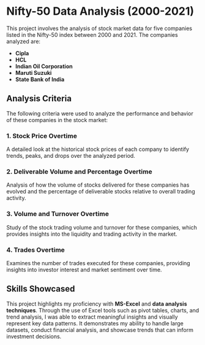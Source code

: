 # Nifty-50 Data Analysis (2000-2021)

This project involves the analysis of stock market data for five companies listed in the Nifty-50 index between 2000 and 2021. The companies analyzed are:

- **Cipla**
- **HCL**
- **Indian Oil Corporation**
- **Maruti Suzuki**
- **State Bank of India**

## Analysis Criteria

The following criteria were used to analyze the performance and behavior of these companies in the stock market:

### 1. Stock Price Overtime
A detailed look at the historical stock prices of each company to identify trends, peaks, and drops over the analyzed period.

### 2. Deliverable Volume and Percentage Overtime
Analysis of how the volume of stocks delivered for these companies has evolved and the percentage of deliverable stocks relative to overall trading activity.

### 3. Volume and Turnover Overtime
Study of the stock trading volume and turnover for these companies, which provides insights into the liquidity and trading activity in the market.

### 4. Trades Overtime
Examines the number of trades executed for these companies, providing insights into investor interest and market sentiment over time.

## Skills Showcased

This project highlights my proficiency with **MS-Excel** and **data analysis techniques**. Through the use of Excel tools such as pivot tables, charts, and trend analysis, I was able to extract meaningful insights and visually represent key data patterns. It demonstrates my ability to handle large datasets, conduct financial analysis, and showcase trends that can inform investment decisions.
